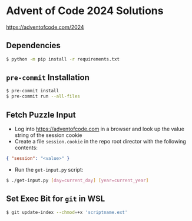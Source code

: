 # Advent of Code 2024 Solutions
https://adventofcode.com/2024

## Dependencies
```bash
$ python -m pip install -r requirements.txt
```

## `pre-commit` Installation
```bash
$ pre-commit install
$ pre-commit run --all-files
```
## Fetch Puzzle Input
* Log into https://adventofcode.com in a browser and look up the value string of the session cookie
* Create a file `session.cookie` in the repo root director with the following contents:
```json
{ "session": "<value>" }
```
* Run the `get-input.py` script:
```bash
$ ./get-input.py [day=current_day] [year=current_year]
```

## Set Exec Bit for `git` in WSL
```bash
$ git update-index --chmod=+x 'scriptname.ext'
```
